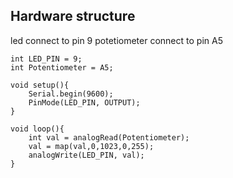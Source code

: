 ## Hardware structure
led connect to pin 9
potetiometer connect to  pin A5


```
int LED_PIN = 9;
int Potentiometer = A5;

void setup(){
    Serial.begin(9600);
    PinMode(LED_PIN, OUTPUT);
}

void loop(){
    int val = analogRead(Potentiometer);
    val = map(val,0,1023,0,255);
    analogWrite(LED_PIN, val);
}
```